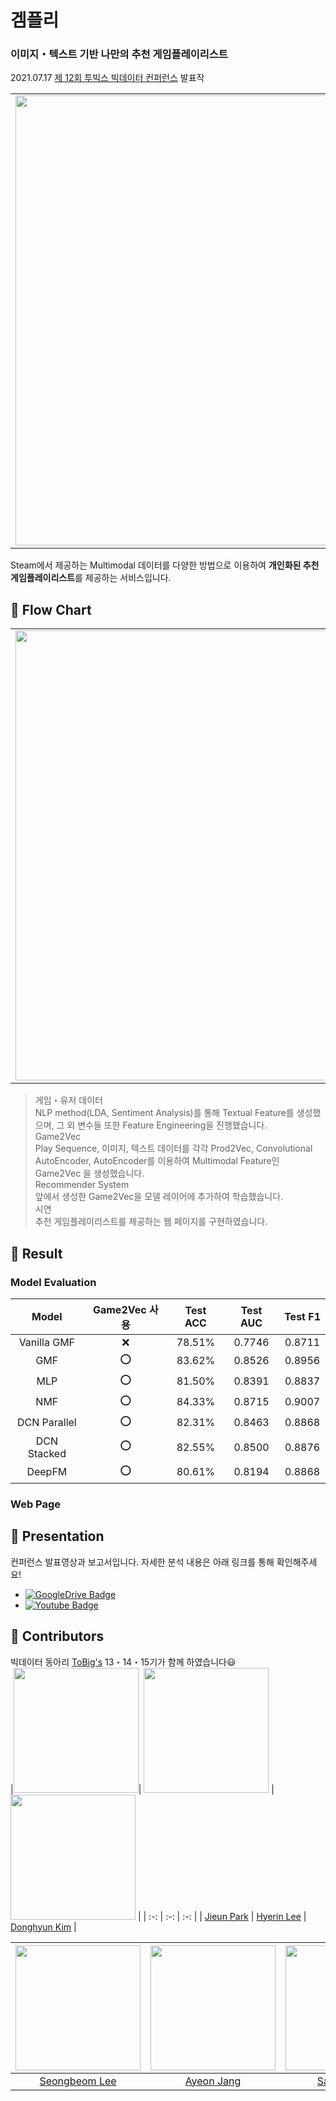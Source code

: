 # 겜플리  
### 이미지・텍스트 기반 나만의 추천 게임플레이리스트  
2021.07.17 [제 12회 투빅스 빅데이터 컨퍼런스](https://user-images.githubusercontent.com/54944069/125618205-bd89b8de-3d78-4c22-b668-5b381af4c7c1.png) 발표작  
<table>
  <tr>
    <td align="left"><img src="https://user-images.githubusercontent.com/54944069/125924022-776c40ba-3c99-49f9-b02d-d920c4750730.png" width="720px" alt=""/></a></td>
  </tr>
</table>
  
Steam에서 제공하는 Multimodal 데이터를 다양한 방법으로 이용하여 **개인화된 추천 게임플레이리스트**를 제공하는 서비스입니다.
  
  
## :checkered_flag: Flow Chart   
<table>
  <tr>
    <td align="left"><img src="https://user-images.githubusercontent.com/54944069/125940720-e3d6e88d-6cc0-4d61-9735-51540b6e9e10.png" width="720px" alt=""/></a></td>
  </tr>
</table> 
  
  
> 게임・유저 데이터  
  NLP method(LDA, Sentiment Analysis)를 통해 Textual Feature를 생성했으며, 그 외 변수들 또한 Feature Engineering을 진행했습니다.  
> Game2Vec  
  Play Sequence, 이미지, 텍스트 데이터를 각각 Prod2Vec, Convolutional AutoEncoder, AutoEncoder를 이용하여 Multimodal Feature인 Game2Vec 을 생성했습니다.  
> Recommender System  
  앞에서 생성한 Game2Vec을 모델 레이어에 추가하여 학습했습니다.  
> 시연  
  추천 게임플레이리스트를 제공하는 웹 페이지를 구현하였습니다.
  
  
## :checkered_flag: Result  
### Model Evaluation  
| Model | Game2Vec 사용 | Test ACC | Test AUC | Test F1 |  
| :-: | :-: | :-: | :-: | :-: |  
| Vanilla GMF | ❌ | 78.51% | 0.7746 | 0.8711 |  
| GMF | ⭕ | 83.62% | 0.8526 | 0.8956 | 
| MLP | ⭕ | 81.50% | 0.8391 | 0.8837 |  
| NMF | ⭕ | 84.33% | 0.8715 | 0.9007 | 
| DCN Parallel | ⭕ | 82.31% | 0.8463 | 0.8868 | 
| DCN Stacked | ⭕ | 82.55% | 0.8500 | 0.8876 | 
| DeepFM | ⭕ | 80.61% | 0.8194 | 0.8868 | 
   
### Web Page  
   
## :checkered_flag: Presentation    
컨퍼런스 발표영상과 보고서입니다. 자세한 분석 내용은 아래 링크를 통해 확인해주세요!  
* [![GoogleDrive Badge](https://img.shields.io/badge/REPORT-405263?style=flat-square&logo=Quip&link=https://drive.google.com/file/d/1VnYsB8k4Fxu6UFhAxuTi4m01BjoH2uwS/view?usp=sharing)]()
* [![Youtube Badge](https://img.shields.io/badge/Youtube-ff0000?style=flat-square&logo=youtube&link=https://youtu.be/KPS1sD_lcMc)]()
  
  
## :checkered_flag: Contributors ##  
빅데이터 동아리 [ToBig's](http://www.datamarket.kr/xe/) 13・14・15기가 함께 하였습니다😃  
 |<img src="" width="200" >| <img src="https://user-images.githubusercontent.com/54944069/125926011-173ecd1b-db58-4d69-8aac-e20fbad20b15.jpeg" width="200" height="200" > | <img src="https://user-images.githubusercontent.com/54944069/125942489-e98bbb44-06ab-4675-9540-885635c7999a.JPG" width="200" > |
 | :-: | :-: | :-: | 
 | [Jieun Park](https://github.com/Jieun-Enna) | [Hyerin Lee](https://github.com/hrlee113) | [Donghyun Kim](https://github.com/DataAnalyst486) | 
   
  | <img src="https://user-images.githubusercontent.com/54944069/125942584-5cac01fb-fd28-4e82-88d3-87147edb6908.jpg" width="200" > |<img src="https://user-images.githubusercontent.com/54944069/125942330-26e910a6-82ae-4b68-a4e9-8e5ddf53a534.jpg" width="200" >| <img src="https://user-images.githubusercontent.com/54944069/125941896-ef7e923b-dda5-44a3-b830-9318ad730dff.jpg" width="200" > | 
 | :-: | :-: | :-: |
 | [Seongbeom Lee](https://github.com/SeongBeomLEE) | [Ayeon Jang](https://github.com/JangAyeon) | [Sangyeon Jo]() | 
